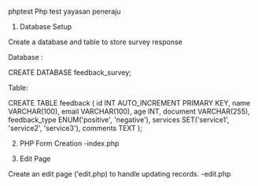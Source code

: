  phptest
Php test yayasan peneraju


1) Database Setup

Create a database and table to store survey response

Database :

CREATE DATABASE feedback_survey;

Table:

CREATE TABLE feedback (
    id INT AUTO_INCREMENT PRIMARY KEY,
    name VARCHAR(100),
    email VARCHAR(100),
    age INT,
    document VARCHAR(255),
    feedback_type ENUM('positive', 'negative'),
    services SET('service1', 'service2', 'service3'),
    comments TEXT
);

2) PHP Form Creation
-index.php

3) Edit Page

Create an edit page ('edit.php) to handle updating records.
-edit.php
